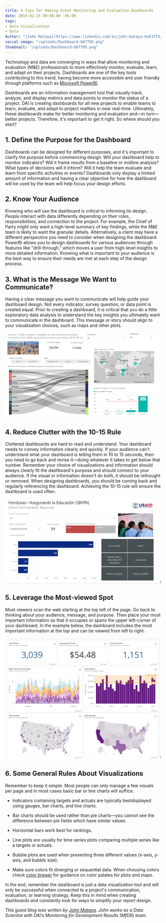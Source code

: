 ```yaml
---
title: 6 Tips for Making Great Monitoring and Evaluation Dashboards
date: 2019-01-15 09:00:00 -05:00
tags:
- Data Visualization
- Data
Author: "[John Mataya](https://www.linkedin.com/in/john-mataya-6a53373/)"
social-image: "/uploads/Dashboard-b07795.png"
thumbnail: "/uploads/Dashboard-b07795.png"
---
```


Technology and data are converging in ways that allow monitoring and evaluation (M&E) professionals to more effectively monitor, evaluate, learn, and adapt on their projects. Dashboards are one of the key tools contributing to this trend, having become more accessible and user friendly through platforms such as [Microsoft PowerBI](https://powerbi.microsoft.com/en-us/get-started/?&OCID=AID719832_SEM_bHb24t0B&lnkd=Google_PowerBI_Brand&gclid=Cj0KCQjw08XeBRC0ARIsAP_gaQBWS9woBxKkiDNWqYJ1QffUY7fpDoUDQTRkOS4N15amKTJGVg8EmGMaAkDrEALw_wcB).

Dashboards are an information management tool that visually track, analyze, and display metrics and data points to monitor the status of a project. DAI is creating dashboards for all new projects to enable teams to learn, evaluate, and adapt to project realities in near real-time. Ultimately, these dashboards make for better monitoring and evaluation and—in turn—better projects. Therefore, it's important to get it right. So where should you start?

<!--more-->

## 1. Define the Purpose for the Dashboard

Dashboards can be designed for different purposes, and it's important to clarify the purpose before commencing design. Will your dashboard help to monitor indicators? Will it frame results from a baseline or midline analysis? What types of decisions will it inform? Will it help the team evaluate and learn from specific activities or events? Dashboards only display a limited amount of information and having a clear objective for how the dashboard will be used by the team will help focus your design efforts.

## 2. Know Your Audience

Knowing who will use the dashboard is critical to informing its design. People interact with data differently depending on their roles, responsibilities, and connection to the project. For example, the Chief of Party might only want a high-level summary of key findings, while the M&E team is likely to want the granular details. Alternatively, a client may have a different perspective you need to consider when designing the dashboard. PowerBI allows you to design dashboards for various audiences through features like "drill-through," which moves a user from high-level insights to more detailed information. Knowing what is important to your audience is the best way to ensure their needs are met at each step of the design process.

## 3. What is the Message We Want to Communicate?

Having a clear message you want to communicate will help guide your dashboard design. Not every indicator, survey question, or data point is created equal. Prior to creating a dashboard, it is critical that you do a little exploratory data analysis to understand the key insights you ultimately want to communicate in the dashboard. This message or story should align to your visualization choices, such as maps and other plots.

![Dashboard-b07795.png](/uploads/Dashboard-b07795.png)

## 4. Reduce Clutter with the 10-15 Rule

Cluttered dashboards are hard to read and understand. Your dashboard needs to convey information clearly and quickly. If your audience can't understand what your dashboard is telling them in 10 to 15 seconds, then you need to go back and revise it—doing whatever it takes to get below that number. Remember your choice of visualizations and information should always clearly fit the dashboard's purpose and should connect to your audience. If the visual or information doesn't do both, it should be rethought or removed. When designing dashboards, you should be coming back and regularly referencing the dashboard. Achieving the 10-15 rule will ensure the dashboard is used often.

![Dash1-1da2c7.png](/uploads/Dash1-1da2c7.png)

## 5. Leverage the Most-viewed Spot

Most viewers scan the web starting at the top left of the page. Go back to thinking about your audience, message, and purpose. Then place your most important information so that it occupies or spans the upper left-corner of your dashboard. In the example below, the dashboard includes the most important information at the top and can be viewed from left to right.

![dash2.PNG](/uploads/dash2.PNG)

## 6. Some General Rules About Visualizations

Remember to keep it simple. Most people can only manage a few visuals per page and in most cases basic bar or line charts will suffice.

* Indicators containing targets and actuals are typically best ​displayed using gauges, bar charts, and line charts.

* Bar charts should be used rather than pie charts—you cannot see the difference between pie fields which have similar values.

* Horizontal bars work best for rankings.

* Line plots are usually for time series plots comparing multiple series like a targets or actuals.

* Bubble plots are used when presenting three different values (x-axis, y-axis, and bubble size).

* Make sure colors fit diverging or sequential data. When choosing colors check [color brewer](http://colorbrewer2.org/) for guidance on color palates for plots and maps.

In the end, remember the dashboard is just a data visualization tool and will only be successful when connected to a project's communication, evaluation, or learning strategy. Keep this in mind when creating dashboards and constantly look for ways to simplify your report design. ​

*This guest blog was written by [John Mataya](https://www.linkedin.com/in/john-mataya-6a53373/). John works as a Data Scientist with DAI’s Monitoring for Development Results (MfDR) team.*